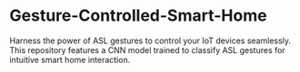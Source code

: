 # Gesture-Controlled-Smart-Home
 Harness the power of ASL gestures to control your IoT devices seamlessly. This repository features a CNN model trained to classify ASL gestures for intuitive smart home interaction.

